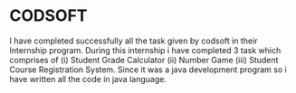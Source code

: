 # CODSOFT
I have completed successfully all the task given by codsoft in their Internship program. During this internship i have completed 3 task which comprises of (i) Student Grade Calculator (ii) Number Game (iii) Student Course Registration System. Since it was a java development program so i have written all the code in java language.
